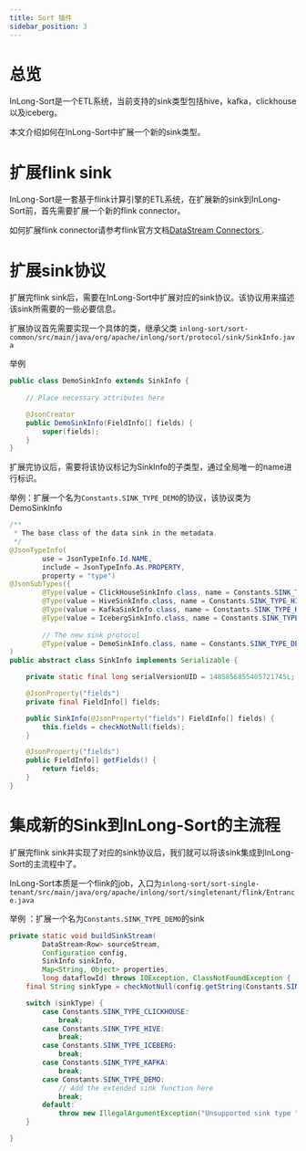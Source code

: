 ```yaml
---
title: Sort 插件
sidebar_position: 3
---
```


# 总览
InLong-Sort是一个ETL系统，当前支持的sink类型包括hive，kafka，clickhouse以及iceberg。

本文介绍如何在InLong-Sort中扩展一个新的sink类型。

# 扩展flink sink
InLong-Sort是一套基于flink计算引擎的ETL系统，在扩展新的sink到InLong-Sort前，首先需要扩展一个新的flink connector。

如何扩展flink connector请参考flink官方文档[DataStream Connectors ](https://nightlies.apache.org/flink/flink-docs-release-1.13/docs/connectors/datastream/overview/#datastream-connectors).

# 扩展sink协议
扩展完flink sink后，需要在InLong-Sort中扩展对应的sink协议。该协议用来描述该sink所需要的一些必要信息。

扩展协议首先需要实现一个具体的类，继承父类
`inlong-sort/sort-common/src/main/java/org/apache/inlong/sort/protocol/sink/SinkInfo.java`


举例
```java
public class DemoSinkInfo extends SinkInfo {
    
    // Place necessary attributes here

    @JsonCreator
    public DemoSinkInfo(FieldInfo[] fields) {
        super(fields);
    }
}
```

扩展完协议后，需要将该协议标记为SinkInfo的子类型，通过全局唯一的name进行标识。

举例：扩展一个名为`Constants.SINK_TYPE_DEMO`的协议，该协议类为DemoSinkInfo
```java
/**
 * The base class of the data sink in the metadata.
 */
@JsonTypeInfo(
        use = JsonTypeInfo.Id.NAME,
        include = JsonTypeInfo.As.PROPERTY,
        property = "type")
@JsonSubTypes({
        @Type(value = ClickHouseSinkInfo.class, name = Constants.SINK_TYPE_CLICKHOUSE),
        @Type(value = HiveSinkInfo.class, name = Constants.SINK_TYPE_HIVE),
        @Type(value = KafkaSinkInfo.class, name = Constants.SINK_TYPE_KAFKA),
        @Type(value = IcebergSinkInfo.class, name = Constants.SINK_TYPE_ICEBERG),
        
        // The new sink protocol
        @Type(value = DemoSinkInfo.class, name = Constants.SINK_TYPE_DEMO)}
)
public abstract class SinkInfo implements Serializable {

    private static final long serialVersionUID = 1485856855405721745L;

    @JsonProperty("fields")
    private final FieldInfo[] fields;

    public SinkInfo(@JsonProperty("fields") FieldInfo[] fields) {
        this.fields = checkNotNull(fields);
    }

    @JsonProperty("fields")
    public FieldInfo[] getFields() {
        return fields;
    }
}
```

# 集成新的Sink到InLong-Sort的主流程
扩展完flink sink并实现了对应的sink协议后，我们就可以将该sink集成到InLong-Sort的主流程中了。

InLong-Sort本质是一个flink的job，入口为`inlong-sort/sort-single-tenant/src/main/java/org/apache/inlong/sort/singletenant/flink/Entrance.java`

举例 ：扩展一个名为`Constants.SINK_TYPE_DEMO`的sink

``` java
private static void buildSinkStream(
        DataStream<Row> sourceStream,
        Configuration config,
        SinkInfo sinkInfo,
        Map<String, Object> properties,
        long dataflowId) throws IOException, ClassNotFoundException {
    final String sinkType = checkNotNull(config.getString(Constants.SINK_TYPE));

    switch (sinkType) {
        case Constants.SINK_TYPE_CLICKHOUSE:
            break;
        case Constants.SINK_TYPE_HIVE:
            break;
        case Constants.SINK_TYPE_ICEBERG:
            break;
        case Constants.SINK_TYPE_KAFKA:
            break;
        case Constants.SINK_TYPE_DEMO:
            // Add the extended sink function here
            break;
        default:
            throw new IllegalArgumentException("Unsupported sink type " + sinkType);
    }

}

```